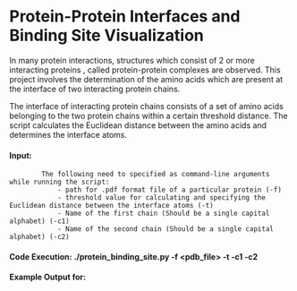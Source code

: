 # Protein-Protein Interfaces and Binding Site Visualization

 In many protein interactions, structures which consist of 2 or more interacting proteins , called protein-protein complexes are observed. This project involves the determination of the amino acids which are present at the interface of two interacting protein chains.

 The interface of interacting protein chains consists of a set of amino acids belonging to the two protein chains within a certain threshold distance. The script calculates the Euclidean distance between the amino acids and determines the interface atoms.

 #### Input:

            The following need to specified as command-line arguments while running the script:
                - path for .pdf format file of a particular protein (-f)
                - threshold value for calculating and specifying the Euclidean distance between the interface atoms (-t)
                - Name of the first chain (Should be a single capital alphabet) (-c1)
                - Name of the second chain (Should be a single capital alphabet) (-c2)

 #### Code Execution: ./protein_binding_site.py -f <pdb_file> -t <threshold value> -c1 <chain1> -c2 <chain2>

 #### Example Output for:
